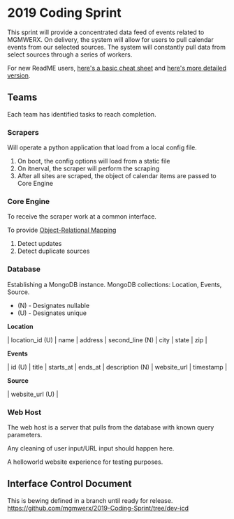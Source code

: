 # 2019 Coding Sprint

This sprint will provide a concentrated data feed of events related to MGMWERX. On delivery, the system will allow for users to pull calendar events from our selected sources. The system will constantly pull data from select sources through a series of workers.

For new ReadME users, <a href="https://guides.github.com/pdfs/markdown-cheatsheet-online.pdf"  target="_blank">here's a basic cheat sheet</a> and <a href="https://www.markdownguide.org/">here's more detailed version</a>.

## Teams

Each team has identified tasks to reach completion.

### Scrapers

Will operate a python application that load from a local config file.

1. On boot, the config options will load from a static file
2. On itnerval, the scraper will perform the scraping
3. After all sites are scraped, the object of calendar items are passed to Core Engine

### Core Engine

To receive the scraper work at a common interface. 

To provide [Object-Relational Mapping](https://en.wikipedia.org/wiki/Object-relational_mapping)
1. Detect updates
2. Detect duplicate sources

### Database

Establishing a MongoDB instance. MongoDB collections: Location, Events, Source.

- (N) - Designates nullable
- (U) - Designates unique

**Location**

| location_id (U) | name | address | second_line (N) | city | state | zip |
  
**Events**

| id (U) | title | starts_at | ends_at | description (N) | website_url | timestamp |

**Source**

| website_url (U) |

### Web Host

The web host is a server that pulls from the database with known query parameters.

Any cleaning of user input/URL input should happen here.

A helloworld website experience for testing purposes.

## Interface Control Document

This is bewing defined in a branch until ready for release.
<https://github.com/mgmwerx/2019-Coding-Sprint/tree/dev-icd>
